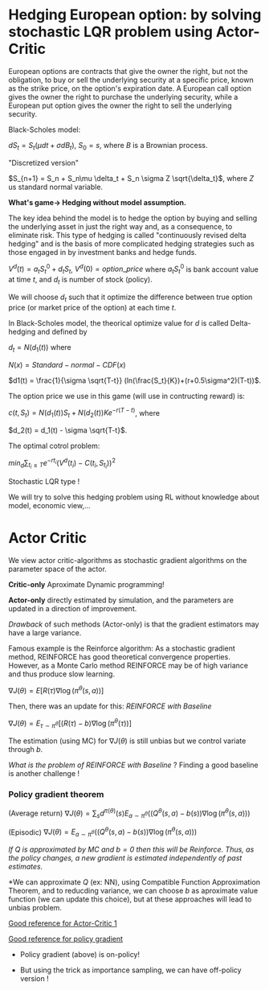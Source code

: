 # Hedging European option: by solving stochastic LQR problem using Actor-Critic

European options are contracts that give the owner the right, but not the obligation, to buy or sell the underlying security at a specific price, known as the strike price, on the option's expiration date. A European call option gives the owner the right to purchase the underlying security, while a European put option gives the owner the right to sell the underlying security.


Black-Scholes model:

$dS_t = S_t(\mu dt+\sigma dB_t)$, $S_0=s$, where $B$ is a Brownian process.

"Discretized version"

$S_{n+1} =  S_n + S_n\mu \delta_t + S_n \sigma Z \sqrt{\delta_t}$, where $Z$ us standard normal variable.

**What's game-> Hedging without model assumption.**

The key idea behind the model is to hedge the option by buying and selling the underlying asset in just the right way and, as a consequence, to eliminate risk. This type of hedging is called "continuously revised delta hedging" and is the basis of more complicated hedging strategies such as those engaged in by investment banks and hedge funds.

$V^d(t) =  a_t S^0_t + d_t S_t$, $V^d(0) = option\_price$ where $a_t S^0_t$ is bank account value at time $t$, and $d_t$ is number of stock (policy).

We will choose $d_t$ such that it optimize the difference between true option price (or market price of the option) at each time $t$. 

In Black-Scholes model, the theorical optimize value for $d$ is called Delta-hedging and defined by

$d_t= N(d_1(t))$ where

$N(x) = Standard-normal-CDF(x)$

$d1(t) = \frac{1}{\sigma \sqrt{T-t}} (ln(\frac{S_t}{K})+(r+0.5\sigma^2)(T-t))$.

The option price we use in this game (will use in contructing reward) is:

$c(t,S_t) = N(d_1(t))S_t + N(d_2(t)) K e^{-r(T-t)}$, where

$d_2(t) = d_1(t) - \sigma \sqrt{T-t}$.

The optimal cotrol problem:

$min_d\sum_{t_i \leq T} e^{-rt_i}(V^d(t_i) - C(t_i,S_{t_i}))^2$

Stochastic LQR type !

We will try to solve this hedging problem using RL without knowledge about model, economic view,...

# Actor Critic


We view actor critic-algorithms as stochastic gradient algorithms on the parameter
space of the actor. 

**Critic-only** Aproximate Dynamic programming!

**Actor-only**   directly
estimated by simulation, and the parameters are updated in a direction of
improvement.  

*Drawback* of such methods (Actor-only) is that the
gradient estimators may have a large variance. 

Famous example is the Reinforce algorithm: As a stochastic gradient method, REINFORCE has good theoretical convergence properties.
 However, as a Monte Carlo method REINFORCE may be of high variance and thus produce slow learning.

 $\nabla	J(\theta) = E[R(\tau)\nabla \log(\pi^{\theta}(s,a)) ]$

 Then, there was an update for this: *REINFORCE with Baseline*

 $\nabla	J(\theta) = E_{\tau \sim \pi^{\theta}}[(R(\tau)-b)\nabla \log(\pi^{\theta}(\tau)) ]$

 The estimation (using MC) for  $\nabla	J(\theta)$ is still unbias but we control variate through $b$.


*What is the problem of*  *REINFORCE with Baseline* ? Finding a good baseline is another challenge !

### Policy gradient theorem
(Average return) 
$\nabla	J(\theta) = \sum_s d^{\pi (\theta)}(s) E_{a \sim \pi^{\theta}}\left((Q^{\theta}(s,a) - b(s)) \nabla \log(\pi^{\theta}(s,a)) \right)$

(Episodic)
$\nabla	J(\theta) =  E_{a \sim \pi^{\theta}}\left((Q^{\theta}(s,a) - b(s)) \nabla \log(\pi^{\theta}(s,a)) \right)$



*If $Q$ is approximated by MC and $b=0$ then this will be Reinforce. Thus, as the policy changes, a new gradient is estimated independently of past estimates.*

*We can approximate $Q$ (ex: NN), using Compatible Function Approximation Theorem, and to reducding variance, we can choose $b$ as aproximate value function (we can update this choice), but at these approaches will lead to unbias problem.

[Good reference for Actor-Critic 1](http://rail.eecs.berkeley.edu/deeprlcourse-fa17/f17docs/lecture_5_actor_critic_pdf.pdf)


[Good reference for policy gradient](https://lilianweng.github.io/lil-log/2018/04/08/policy-gradient-algorithms.html#policy-gradient-theorem)



* Policy gradient (above) is on-policy!

* But using the trick as importance sampling, we can have off-policy version !



